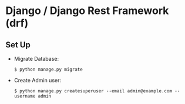 # Django / Django Rest Framework (drf)

## Set Up

- Migrate Database:

    ```shell
    $ python manage.py migrate
    ```
- Create Admin user:

    ```shell
    $ python manage.py createsuperuser --email admin@example.com --username admin
    ```